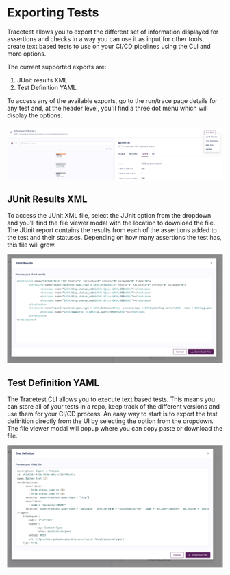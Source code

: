 # Exporting Tests

Tracetest allows you to export the different set of information displayed for assertions and checks in a way you can use it as input for other tools, create text based tests to use on your CI/CD pipelines using the CLI and more options.

The current supported exports are:
1. JUnit results XML.
2. Test Definition YAML.

To access any of the available exports, go to the run/trace page details for any test and, at the header level, you'll find a three dot menu which will display the options.

![Export Trace Options](../img/exports-trace-options.png)

## JUnit Results XML
To access the JUnit XML file, select the JUnit option from the dropdown and you'll find the file viewer modal with the location to download the file.
The JUnit report contains the results from each of the assertions added to the test and their statuses. Depending on how many assertions the test has, this file will grow.

![Export Trace JUnit](../img/exports-junit.png)

## Test Definition YAML
The Tracetest CLI allows you to execute text based tests. This means you can store all of your tests in a repo, keep track of the different versions and use them for your CI/CD process.
An easy way to start is to export the test definition directly from the UI by selecting the option from the dropdown.
The file viewer modal will popup where you can copy paste or download the file.

![Export Trace Test Definition](../img/exports-test-definition.png)
